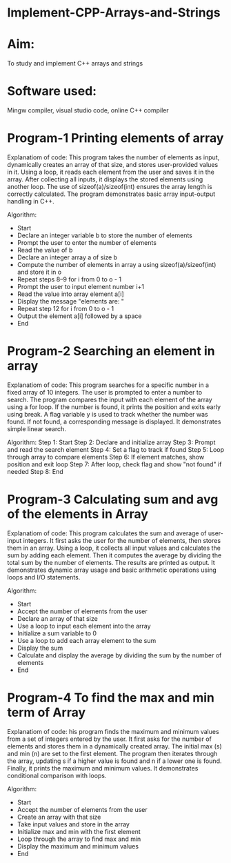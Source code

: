 # Implement-CPP-Arrays-and-Strings
# Aim:
To study and implement C++ arrays and strings

# Software used:
Mingw compiler, visual studio code, online C++ compiler

# Program-1  Printing elements of array

Explanatiom of code:
This program takes the number of elements as input, dynamically creates an array of that size, and stores user-provided values in it. Using a loop, it reads each element from the user and saves it in the array. After collecting all inputs, it displays the stored elements using another loop. The use of sizeof(a)/sizeof(int) ensures the array length is correctly calculated. The program demonstrates basic array input-output handling in C++.


Algorithm:
- Start
- Declare an integer variable b to store the number of elements
- Prompt the user to enter the number of elements
- Read the value of b
- Declare an integer array a of size b
- Compute the number of elements in array a using sizeof(a)/sizeof(int) and store it in o
- Repeat steps 8–9 for i from 0 to o - 1
- Prompt the user to input element number i+1
- Read the value into array element a[i]
- Display the message "elements are: "
- Repeat step 12 for i from 0 to o - 1
- Output the element a[i] followed by a space
- End


# Program-2 Searching an element in array

Explanatiom of code:
This program searches for a specific number in a fixed array of 10 integers. The user is prompted to enter a number to search. The program compares the input with each element of the array using a for loop. If the number is found, it prints the position and exits early using break. A flag variable y is used to track whether the number was found. If not found, a corresponding message is displayed. It demonstrates simple linear search.

Algorithm:
Step 1: Start
Step 2: Declare and initialize array
Step 3: Prompt and read the search element
Step 4: Set a flag to track if found
Step 5: Loop through array to compare elements
Step 6: If element matches, show position and exit loop
Step 7: After loop, check flag and show "not found" if needed
Step 8: End

# Program-3 Calculating sum and avg of the elements in Array

Explanatiom of code:
This program calculates the sum and average of user-input integers. It first asks the user for the number of elements, then stores them in an array. Using a loop, it collects all input values and calculates the sum by adding each element. Then it computes the average by dividing the total sum by the number of elements. The results are printed as output. It demonstrates dynamic array usage and basic arithmetic operations using loops and I/O statements.

Algorithm:
- Start
- Accept the number of elements from the user
- Declare an array of that size
- Use a loop to input each element into the array
- Initialize a sum variable to 0
- Use a loop to add each array element to the sum
- Display the sum
- Calculate and display the average by dividing the sum by the number of elements
- End

# Program-4 To find the max and min term of Array

Explanatiom of code:
his program finds the maximum and minimum values from a set of integers entered by the user. It first asks for the number of elements and stores them in a dynamically created array. The initial max (s) and min (n) are set to the first element. The program then iterates through the array, updating s if a higher value is found and n if a lower one is found. Finally, it prints the maximum and minimum values. It demonstrates conditional comparison with loops.


Algorithm:
- Start
- Accept the number of elements from the user
- Create an array with that size
- Take input values and store in the array
- Initialize max and min with the first element
- Loop through the array to find max and min
- Display the maximum and minimum values
- End





